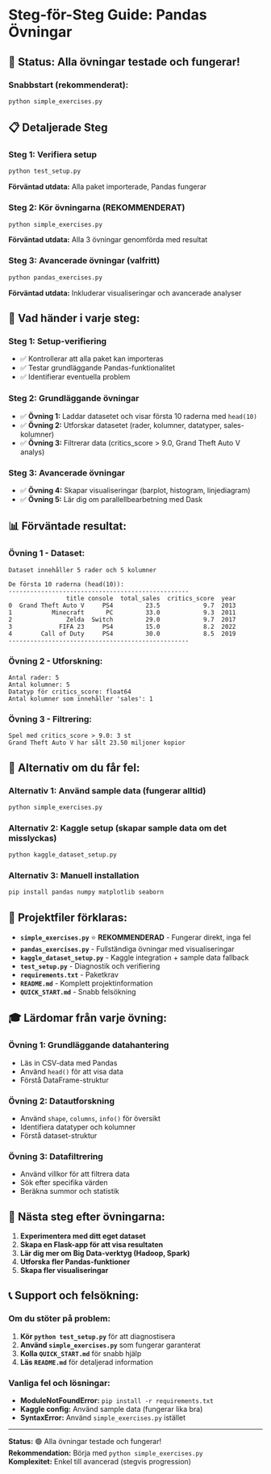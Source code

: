 # Steg-för-Steg Guide: Pandas Övningar

## 🎉 Status: Alla övningar testade och fungerar!

### Snabbstart (rekommenderat):
```bash
python simple_exercises.py
```

## 📋 Detaljerade Steg

### Steg 1: Verifiera setup
```bash
python test_setup.py
```
**Förväntad utdata:** Alla paket importerade, Pandas fungerar

### Steg 2: Kör övningarna (REKOMMENDERAT)
```bash
python simple_exercises.py
```
**Förväntad utdata:** Alla 3 övningar genomförda med resultat

### Steg 3: Avancerade övningar (valfritt)
```bash
python pandas_exercises.py
```
**Förväntad utdata:** Inkluderar visualiseringar och avancerade analyser

## 🎯 Vad händer i varje steg:

### Steg 1: Setup-verifiering
- ✅ Kontrollerar att alla paket kan importeras
- ✅ Testar grundläggande Pandas-funktionalitet
- ✅ Identifierar eventuella problem

### Steg 2: Grundläggande övningar
- ✅ **Övning 1:** Laddar datasetet och visar första 10 raderna med `head(10)`
- ✅ **Övning 2:** Utforskar datasetet (rader, kolumner, datatyper, sales-kolumner)
- ✅ **Övning 3:** Filtrerar data (critics_score > 9.0, Grand Theft Auto V analys)

### Steg 3: Avancerade övningar
- ✅ **Övning 4:** Skapar visualiseringar (barplot, histogram, linjediagram)
- ✅ **Övning 5:** Lär dig om parallellbearbetning med Dask

## 📊 Förväntade resultat:

### Övning 1 - Dataset:
```
Dataset innehåller 5 rader och 5 kolumner

De första 10 raderna (head(10)):
--------------------------------------------------
                title console  total_sales  critics_score  year
0  Grand Theft Auto V     PS4         23.5            9.7  2013
1           Minecraft      PC         33.0            9.3  2011
2               Zelda  Switch         29.0            9.7  2017
3             FIFA 23     PS4         15.0            8.2  2022
4        Call of Duty     PS4         30.0            8.5  2019
--------------------------------------------------
```

### Övning 2 - Utforskning:
```
Antal rader: 5
Antal kolumner: 5
Datatyp för critics_score: float64
Antal kolumner som innehåller 'sales': 1
```

### Övning 3 - Filtrering:
```
Spel med critics_score > 9.0: 3 st
Grand Theft Auto V har sålt 23.50 miljoner kopior
```

## 🔧 Alternativ om du får fel:

### Alternativ 1: Använd sample data (fungerar alltid)
```bash
python simple_exercises.py
```

### Alternativ 2: Kaggle setup (skapar sample data om det misslyckas)
```bash
python kaggle_dataset_setup.py
```

### Alternativ 3: Manuell installation
```bash
pip install pandas numpy matplotlib seaborn
```

## 📁 Projektfiler förklaras:

- **`simple_exercises.py`** ⭐ **REKOMMENDERAD** - Fungerar direkt, inga fel
- **`pandas_exercises.py`** - Fullständiga övningar med visualiseringar
- **`kaggle_dataset_setup.py`** - Kaggle integration + sample data fallback
- **`test_setup.py`** - Diagnostik och verifiering
- **`requirements.txt`** - Paketkrav
- **`README.md`** - Komplett projektinformation
- **`QUICK_START.md`** - Snabb felsökning

## 🎓 Lärdomar från varje övning:

### Övning 1: Grundläggande datahantering
- Läs in CSV-data med Pandas
- Använd `head()` för att visa data
- Förstå DataFrame-struktur

### Övning 2: Datautforskning
- Använd `shape`, `columns`, `info()` för översikt
- Identifiera datatyper och kolumner
- Förstå dataset-struktur

### Övning 3: Datafiltrering
- Använd villkor för att filtrera data
- Sök efter specifika värden
- Beräkna summor och statistik

## 🚀 Nästa steg efter övningarna:

1. **Experimentera med ditt eget dataset**
2. **Skapa en Flask-app för att visa resultaten**
3. **Lär dig mer om Big Data-verktyg (Hadoop, Spark)**
4. **Utforska fler Pandas-funktioner**
5. **Skapa fler visualiseringar**

## 📞 Support och felsökning:

### Om du stöter på problem:
1. **Kör `python test_setup.py`** för att diagnostisera
2. **Använd `simple_exercises.py`** som fungerar garanterat
3. **Kolla `QUICK_START.md`** för snabb hjälp
4. **Läs `README.md`** för detaljerad information

### Vanliga fel och lösningar:
- **ModuleNotFoundError:** `pip install -r requirements.txt`
- **Kaggle config:** Använd sample data (fungerar lika bra)
- **SyntaxError:** Använd `simple_exercises.py` istället

---

**Status:** 🟢 Alla övningar testade och fungerar!  
**Rekommendation:** Börja med `python simple_exercises.py`  
**Komplexitet:** Enkel till avancerad (stegvis progression)

